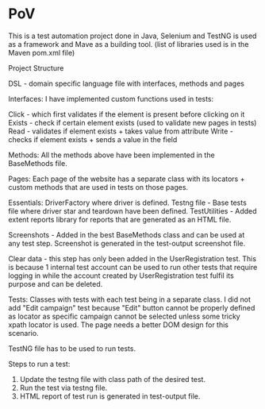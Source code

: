 # PoV

This is a test automation project done in Java, Selenium and TestNG is used as a framework and Mave as a building tool.
(list of libraries used is in the Maven pom.xml file)

Project Structure

DSL - domain specific language file with interfaces, methods and pages

Interfaces:
I have implemented custom functions used in tests:

Click - which first validates if the element is present before clicking on it
Exists - check if certain element exists (used to validate new pages in tests)
Read - validates if element exists + takes value from attribute
Write - checks if element exists + sends a value in the field

Methods:
All the methods above have been implemented in the BaseMethods file. 

Pages:
Each page of the website has a separate class with its locators + custom methods that are used in tests on those pages.

Essentials:
DriverFactory where driver is defined.
Testng file - Base tests file where driver star and teardown have been defined.
TestUtilities - Added extent reports library for reports that are generated as an HTML file.

Screenshots - Added in the best BaseMethods class and can be used at any test step. Screenshot is generated in the 
test-output screenshot file. 

Clear data - this step has only been added in the UserRegistration test. This is because 1 internal test account can be
used to run other tests that require logging in while the account created by UserRegistration test fulfil its purpose
and can be deleted. 

Tests:
Classes with tests with each test being in a separate class. 
I did not add "Edit campaign" test because "Edit" button cannot be properly defined as locator as specific campaign 
cannot be selected unless some tricky xpath locator is used. The page needs a better DOM design for this scenario.

TestNG file has to be used to run tests. 

Steps to run a test:
1) Update the testng file with class path of the desired test.
2) Run the test via testng file.
3) HTML report of test run is generated in test-output file. 






